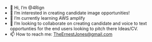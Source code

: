 - 👋 Hi, I’m @4Rign
- 👀 I’m interested in creating candidate image opportunities!
- 🌱 I’m currently learning AWS amplify
- 💞️ I’m looking to collaborate on creating candidate and voice to text opportunties for the end users looking to pitch there Ideas/CV. 
- 📫 How to reach me: TheErnestJones@gmail.com

<!---
4Rign/4Rign is a ✨ special ✨ repository because its `README.md` (this file) appears on your GitHub profile.
You can click the Preview link to take a look at your changes.
--->
